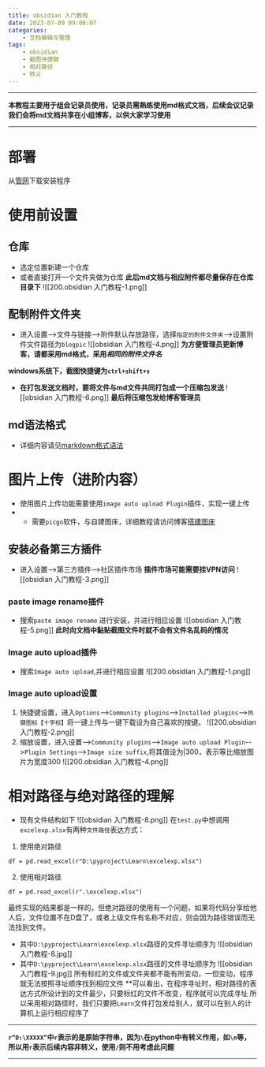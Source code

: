```yaml
---
title: obsidian 入门教程
date: 2023-07-09 09:06:07
categories:
	- 文档编辑与管理
tags: 
	- obsidian
	- 截图快捷键
	- 相对路径
	- 转义
---
```

-----

**本教程主要用于组会记录员使用，记录员需熟练使用md格式文档，后续会议记录我们会将md文档共享在小组博客，以供大家学习使用**

-----------

# 部署
从[管网](https://obsidian.md/)下载安装程序
# 使用前设置
## 仓库
- 选定位置新建一个仓库
- 或者直接打开一个文件夹做为仓库
**此后md文档与相应附件都尽量保存在仓库目录下**
![[200.obsidian 入门教程-1.png]]
## 配制附件文件夹
- 进入设置-->文件与链接-->附件默认存放路径，选择`指定的附件文件夹`-->设置附件文件路径为`blogpic`
![[obsidian 入门教程-4.png]]
**为方便管理员更新博客，请都采用md格式，采用*****相同的附件文件名***

**windows系统下，截图快捷键为`ctrl+shift+s`**
- **在打包发送文档时，要将文件与md文件共同打包成一个压缩包发送**
![[obsidian 入门教程-6.png]]
**最后将压缩包发给博客管理员**
## md语法格式
- 详细内容请见[markdown格式语法](https://hotsaber.github.io/2023/07/06/md%E8%AF%AD%E6%B3%95/)
# 图片上传（进阶内容）
- 使用图片上传功能需要使用`image auto upload Plugin`插件，实现一键上传
- - 需要`picgo`软件，与自建图床，详细教程请访问博客[搭建图床](https://hotsaber.github.io/2023/05/20/%E6%90%AD%E5%BB%BA%E5%9B%BE%E5%BA%8A/)
## 安装必备第三方插件
- 进入设置-->第三方插件-->社区插件市场
**插件市场可能需要挂VPN访问**
![[obsidian 入门教程-3.png]]
### paste image rename插件
- 搜索`paste image rename` 进行安装，并进行相应设置
![[obsidian 入门教程-5.png]]
**此时向文档中黏贴截图文件时就不会有文件名乱码的情况**
### Image auto upload插件
- 搜索`Image auto upload`,并进行相应设置
![[200.obsidian 入门教程-1.png]]
### Image auto upload设置
1. 快捷键设置，进入`Options`-->`Community plugins`-->`Installed plugins`-->`热键图标【十字标】`将一键上传与一键下载设为自己喜欢的按键。
   ![[200.obsidian 入门教程-2.png]]
2. 缩放设置，进入设置-->`Community plugins`-->`Image auto upload Plugin`-->`Plugin Settings`-->`Image size suffix`,将其值设为|300，表示等比缩放图片为宽度300
   ![[200.obsidian 入门教程-4.png]]
# 相对路径与绝对路径的理解
- 现有文件结构如下
![[obsidian 入门教程-8.png]]
在`test.py`中想调用`excelexp.xlsx`有两种`文件路径`表达方式：
1. 使用绝对路径
```
df = pd.read_excel(r"D:\pyproject\Learn\excelexp.xlsx")
```
2. 使用相对路径
```
df = pd.read_excel(r".\excelexp.xlsx")
```
最终实现的结果都是一样的，但绝对路径的使用有一个问题，如果将代码分享给他人后，文件位置不在D盘了，或者上级文件有名称不对应，则会因为路径错误而无法找到文件。
- 其中`D:\pyproject\Learn\excelexp.xlsx`路径的文件寻址顺序为
![[obsidian 入门教程-8.jpg]]
- 其中`D:\pyproject\Learn\excelexp.xlsx`路径的文件寻址顺序为
![[obsidian 入门教程-9.jpg]]
所有标红的文件或文件夹都不能有所变动，一但变动，程序就无法按照寻址顺序找到相应文件
**可以看出，在程序寻址时，相对路径的表达方式所设计到的文件最少，只要标红的文件不改变，程序就可以完成寻址
所以采用相对路径时，我们只要把`Learn`文件打包发给别人，就可以在别人的计算机上运行相应程序了
********
**`r“D:\XXXXX”`中`r`表示的是原始字符串，因为`\`在python中有转义作用，如`\n`等，所以用`r`表示后续内容非转义，使用`/`则不用考虑此问题**
****